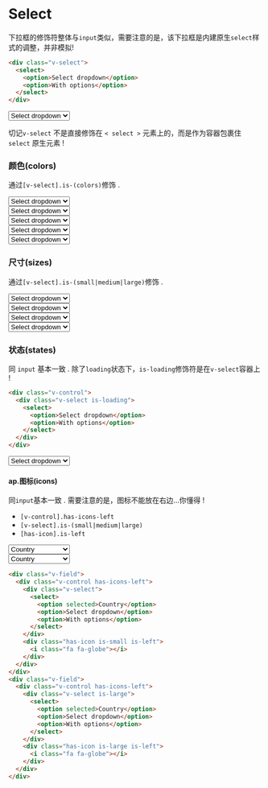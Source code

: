 # Select

下拉框的修饰符整体与`input`类似，需要注意的是，该下拉框是内建原生`select`样式的调整，并非模拟!

```html
<div class="v-select">
  <select>
    <option>Select dropdown</option>
    <option>With options</option>
  </select>
</div>
```

<div class="demo-box has-pad-sm">
  <div class="v-select">
    <select>
      <option>Select dropdown</option>
      <option>With options</option>
    </select>
  </div>
</div>

<p class="tip">
  切记<code>v-select</code> 不是直接修饰在 <code>&lt; select &gt;</code> 元素上的，而是作为容器包裹住 <code>select</code>
  原生元素 !
</p>

### 颜色(colors)

通过`[v-select].is-(colors)`修饰 .

<div class="demo-box has-pad-sm">
  <div class="v-field">
    <div class="v-control">
      <div class="v-select is-primary">
        <select>
          <option>Select dropdown</option>
          <option>With options</option>
        </select>
      </div>
    </div>
  </div>
  <div class="v-field">
    <div class="v-control">
      <div class="v-select is-info">
        <select>
          <option>Select dropdown</option>
          <option>With options</option>
        </select>
      </div>
    </div>
  </div>
  <div class="v-field">
    <div class="v-control">
      <div class="v-select is-success">
        <select>
          <option>Select dropdown</option>
          <option>With options</option>
        </select>
      </div>
    </div>
  </div>
  <div class="v-field">
    <div class="v-control">
      <div class="v-select is-warning">
        <select>
          <option>Select dropdown</option>
          <option>With options</option>
        </select>
      </div>
    </div>
  </div>
  <div class="v-field">
    <div class="v-control">
      <div class="v-select is-danger">
        <select>
          <option>Select dropdown</option>
          <option>With options</option>
        </select>
      </div>
    </div>
  </div>
</div>


### 尺寸(sizes)

通过`[v-select].is-(small|medium|large)`修饰 .

<div class="demo-box has-pad-sm">
  <div class="v-field">
    <div class="v-control">
      <div class="v-select is-small">
        <select>
          <option>Select dropdown</option>
          <option>With options</option>
        </select>
      </div>
    </div>
  </div>
  <div class="v-field">
    <div class="v-control">
      <div class="v-select">
        <select>
          <option>Select dropdown</option>
          <option>With options</option>
        </select>
      </div>
    </div>
  </div>
  <div class="v-field">
    <div class="v-control">
      <div class="v-select is-medium">
        <select>
          <option>Select dropdown</option>
          <option>With options</option>
        </select>
      </div>
    </div>
  </div>
  <div class="v-field">
    <div class="v-control">
      <div class="v-select is-large">
        <select>
          <option>Select dropdown</option>
          <option>With options</option>
        </select>
      </div>
    </div>
  </div>
</div>

### 状态(states)

同 `input` 基本一致 . 除了`loading`状态下，`is-loading`修饰符是在`v-select`容器上 !

```html
<div class="v-control">
  <div class="v-select is-loading">
    <select>
      <option>Select dropdown</option>
      <option>With options</option>
    </select>
  </div>
</div>
```

<div class="demo-box has-pad-sm">
  <div class="v-control">
    <div class="v-select is-loading">
      <select>
        <option>Select dropdown</option>
        <option>With options</option>
      </select>
    </div>
  </div>
</div>

#### ap.图标(icons)

同`input`基本一致 . 需要注意的是，图标不能放在右边...你懂得 !

- `[v-control].has-icons-left`
- `[v-select].is-(small|medium|large)`
- `[has-icon].is-left`

<div class="demo-box has-pad-sm">
  <div class="v-field">
    <div class="v-control has-icons-left">
      <div class="v-select">
        <select>
          <option selected>Country</option>
          <option>Select dropdown</option>
          <option>With options</option>
        </select>
      </div>
      <div class="has-icon is-small is-left">
        <i class="fa fa-globe"></i>
      </div>
    </div>
  </div>
  <div class="v-field">
    <div class="v-control has-icons-left">
      <div class="v-select is-large">
        <select>
          <option selected>Country</option>
          <option>Select dropdown</option>
          <option>With options</option>
        </select>
      </div>
      <div class="has-icon is-large is-left">
        <i class="fa fa-globe"></i>
      </div>
    </div>
  </div>
</div>

```html
<div class="v-field">
  <div class="v-control has-icons-left">
    <div class="v-select">
      <select>
        <option selected>Country</option>
        <option>Select dropdown</option>
        <option>With options</option>
      </select>
    </div>
    <div class="has-icon is-small is-left">
      <i class="fa fa-globe"></i>
    </div>
  </div>
</div>
<div class="v-field">
  <div class="v-control has-icons-left">
    <div class="v-select is-large">
      <select>
        <option selected>Country</option>
        <option>Select dropdown</option>
        <option>With options</option>
      </select>
    </div>
    <div class="has-icon is-large is-left">
      <i class="fa fa-globe"></i>
    </div>
  </div>
</div>
```
